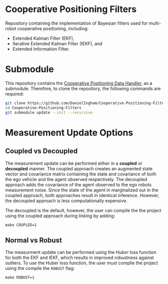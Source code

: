 # Cooperative Positioning Filters
Repository containing the implementation of Bayesian filters used for multi-robot cooperative positioning, including:
- Extended Kalman Filter (EKF),
- Iterative Extended Kalman Filter (IEKF), and
- Extended Information Filter.

# Submodule
This repository contains the [Cooperative Positioning Data Handler](https://github.com/DanielIngham/Cooperative-Positioning-Data-Handler), as a submodule. Therefore, to clone the repository, the following commands are required:
```bash
git clone https://github.com/DanielIngham/Cooperative-Positioning-Filters.git
cd Cooperative-Positioning-Filters
git submodule update --init --recursive
```

# Measurement Update Options
## Coupled vs Decoupled
The measurement update can be performed either in a **coupled** or **decoupled** manner. The coupled approach creates an augmented state vector and covariance matrix containing the state and covariance of both the ego vehicle and the agent observed respectively. The decoupled approach adds the covariance of the agent observed to the ego robots measurement noise. Since the state of the agent in marginalized out in the coupled approach, both approaches result in identical inference. However, the decoupled approach is less computationally expensive. 

The decoupled is the default, however, the user can compile the the project using the coupled approach during linking by adding:
```
make COUPLED=1
```
## Normal vs Robust 
The measurment update can be performed using the *Huber* loss function for both the EKF and IEKF, which results in improved robustness against outliers. To use the Huber loss function, the user must complie the project using the compile the `ROBUST` flag:
```
make ROBUST=1
```
